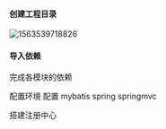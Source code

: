 #### 创建工程目录

![1563539718826](K:\git\repositorys\daodaomail\note\images\1563539718826.png)

#### 导入依赖

完成各模块的依赖



配置环境  配置 mybatis  spring springmvc 



搭建注册中心





